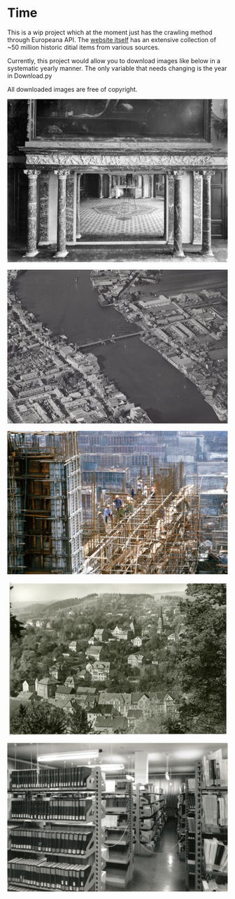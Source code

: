 # Time
This is a wip project which at the moment just has the crawling method through Europeana API. The [website itself](https://www.europeana.eu/en) has an extensive collection of ~50 million historic ditial items from various sources.

Currently, this project would allow you to download images like below in a systematic yearly manner. The only variable that needs changing is the year in Download.py 

All downloaded images are free of copyright.

![Image](samples/room_1924.jpg)

![Image](samples/aerial_1950.jpg)

![Image](samples/builders_1984.jpg)

![Image](samples/postcard_1984.jpg)

![Image](samples/catalogue_1997.jpg)
